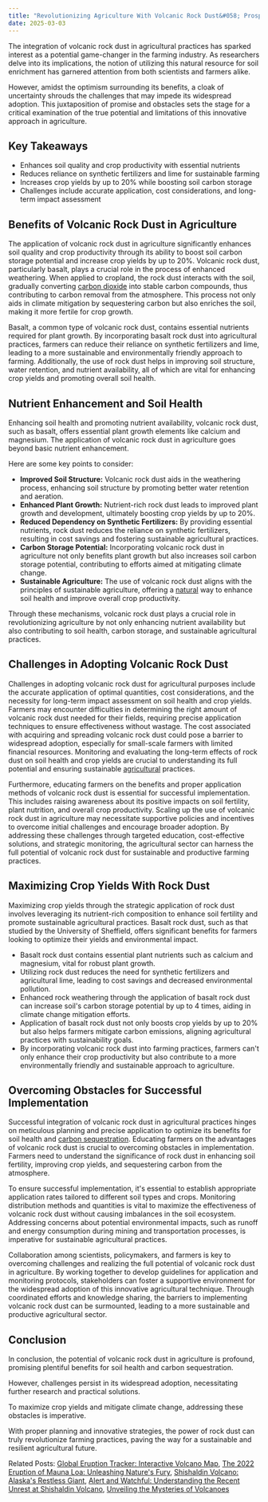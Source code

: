 ```yaml
---
title: "Revolutionizing Agriculture With Volcanic Rock Dust&#058; Prospects and Challenges"
date: 2025-03-03
---
```


The integration of volcanic rock dust in agricultural practices has sparked interest as a potential game-changer in the farming industry. As researchers delve into its implications, the notion of utilizing this natural resource for soil enrichment has garnered attention from both scientists and farmers alike.

However, amidst the optimism surrounding its benefits, a cloak of uncertainty shrouds the challenges that may impede its widespread adoption. This juxtaposition of promise and obstacles sets the stage for a critical examination of the true potential and limitations of this innovative approach in agriculture.

## Key Takeaways

- Enhances soil quality and crop productivity with essential nutrients
- Reduces reliance on synthetic fertilizers and lime for sustainable farming
- Increases crop yields by up to 20% while boosting soil carbon storage
- Challenges include accurate application, cost considerations, and long-term impact assessment

## Benefits of Volcanic Rock Dust in Agriculture

The application of volcanic rock dust in agriculture significantly enhances soil quality and crop productivity through its ability to boost soil carbon storage potential and increase crop yields by up to 20%. Volcanic rock dust, particularly basalt, plays a crucial role in the process of enhanced weathering. When applied to cropland, the rock dust interacts with the soil, gradually converting [carbon dioxide](https://magmamatters.com/geothermal-energy-and-its-volcanic-origins/ "Geothermal Energy and Its Volcanic Origins") into stable carbon compounds, thus contributing to carbon removal from the atmosphere. This process not only aids in climate mitigation by sequestering carbon but also enriches the soil, making it more fertile for crop growth.

Basalt, a common type of volcanic rock dust, contains essential nutrients required for plant growth. By incorporating basalt rock dust into agricultural practices, farmers can reduce their reliance on synthetic fertilizers and lime, leading to a more sustainable and environmentally friendly approach to farming. Additionally, the use of rock dust helps in improving soil structure, water retention, and nutrient availability, all of which are vital for enhancing crop yields and promoting overall soil health.

## Nutrient Enhancement and Soil Health

Enhancing soil health and promoting nutrient availability, volcanic rock dust, such as basalt, offers essential plant growth elements like calcium and magnesium. The application of volcanic rock dust in agriculture goes beyond basic nutrient enhancement.

Here are some key points to consider:

- **Improved Soil Structure:** Volcanic rock dust aids in the weathering process, enhancing soil structure by promoting better water retention and aeration.
- **Enhanced Plant Growth:** Nutrient-rich rock dust leads to improved plant growth and development, ultimately boosting crop yields by up to 20%.
- **Reduced Dependency on Synthetic Fertilizers:** By providing essential nutrients, rock dust reduces the reliance on synthetic fertilizers, resulting in cost savings and fostering sustainable agricultural practices.
- **Carbon Storage Potential:** Incorporating volcanic rock dust in agriculture not only benefits plant growth but also increases soil carbon storage potential, contributing to efforts aimed at mitigating climate change.
- **Sustainable Agriculture:** The use of volcanic rock dust aligns with the principles of sustainable agriculture, offering a [natural](https://magmamatters.com/the-art-and-science-of-volcano-monitoring/ "The Art and Science of Volcano Monitoring") way to enhance soil health and improve overall crop productivity.

Through these mechanisms, volcanic rock dust plays a crucial role in revolutionizing agriculture by not only enhancing nutrient availability but also contributing to soil health, carbon storage, and sustainable agricultural practices.

## Challenges in Adopting Volcanic Rock Dust

Challenges in adopting volcanic rock dust for agricultural purposes include the accurate application of optimal quantities, cost considerations, and the necessity for long-term impact assessment on soil health and crop yields. Farmers may encounter difficulties in determining the right amount of volcanic rock dust needed for their fields, requiring precise application techniques to ensure effectiveness without wastage. The cost associated with acquiring and spreading volcanic rock dust could pose a barrier to widespread adoption, especially for small-scale farmers with limited financial resources. Monitoring and evaluating the long-term effects of rock dust on soil health and crop yields are crucial to understanding its full potential and ensuring sustainable [agricultural](https://magmamatters.com/understanding-volcanic-formation-a-comprehensive-guide/ "Understanding Volcanic Formation: A Comprehensive Guide") practices.

Furthermore, educating farmers on the benefits and proper application methods of volcanic rock dust is essential for successful implementation. This includes raising awareness about its positive impacts on soil fertility, plant nutrition, and overall crop productivity. Scaling up the use of volcanic rock dust in agriculture may necessitate supportive policies and incentives to overcome initial challenges and encourage broader adoption. By addressing these challenges through targeted education, cost-effective solutions, and strategic monitoring, the agricultural sector can harness the full potential of volcanic rock dust for sustainable and productive farming practices.

## Maximizing Crop Yields With Rock Dust

Maximizing crop yields through the strategic application of rock dust involves leveraging its nutrient-rich composition to enhance soil fertility and promote sustainable agricultural practices. Basalt rock dust, such as that studied by the University of Sheffield, offers significant benefits for farmers looking to optimize their yields and environmental impact.

- Basalt rock dust contains essential plant nutrients such as calcium and magnesium, vital for robust plant growth.
- Utilizing rock dust reduces the need for synthetic fertilizers and agricultural lime, leading to cost savings and decreased environmental pollution.
- Enhanced rock weathering through the application of basalt rock dust can increase soil's carbon storage potential by up to 4 times, aiding in climate change mitigation efforts.
- Application of basalt rock dust not only boosts crop yields by up to 20% but also helps farmers mitigate carbon emissions, aligning agricultural practices with sustainability goals.
- By incorporating volcanic rock dust into farming practices, farmers can't only enhance their crop productivity but also contribute to a more environmentally friendly and sustainable approach to agriculture.

## Overcoming Obstacles for Successful Implementation

Successful integration of volcanic rock dust in agricultural practices hinges on meticulous planning and precise application to optimize its benefits for soil health and [carbon sequestration](https://magmamatters.com/the-role-of-volcanoes-in-earths-carbon-cycle-5/ "The Role Of Volcanoes In Earth’s Carbon Cycle"). Educating farmers on the advantages of volcanic rock dust is crucial to overcoming obstacles in implementation. Farmers need to understand the significance of rock dust in enhancing soil fertility, improving crop yields, and sequestering carbon from the atmosphere.

To ensure successful implementation, it's essential to establish appropriate application rates tailored to different soil types and crops. Monitoring distribution methods and quantities is vital to maximize the effectiveness of volcanic rock dust without causing imbalances in the soil ecosystem. Addressing concerns about potential environmental impacts, such as runoff and energy consumption during mining and transportation processes, is imperative for sustainable agricultural practices.

Collaboration among scientists, policymakers, and farmers is key to overcoming challenges and realizing the full potential of volcanic rock dust in agriculture. By working together to develop guidelines for application and monitoring protocols, stakeholders can foster a supportive environment for the widespread adoption of this innovative agricultural technique. Through coordinated efforts and knowledge sharing, the barriers to implementing volcanic rock dust can be surmounted, leading to a more sustainable and productive agricultural sector.

## Conclusion

In conclusion, the potential of volcanic rock dust in agriculture is profound, promising plentiful benefits for soil health and carbon sequestration.

However, challenges persist in its widespread adoption, necessitating further research and practical solutions.

To maximize crop yields and mitigate climate change, addressing these obstacles is imperative.

With proper planning and innovative strategies, the power of rock dust can truly revolutionize farming practices, paving the way for a sustainable and resilient agricultural future.

Related Posts: [Global Eruption Tracker: Interactive Volcano Map](https://magmamatters.com/global-eruption-tracker-interactive-volcano-map/), [The 2022 Eruption of Mauna Loa: Unleashing Nature's Fury](https://magmamatters.com/the-2022-eruption-of-mauna-loa-unleashing-natures-fury/), [Shishaldin Volcano: Alaska's Restless Giant](https://magmamatters.com/shishaldin-volcano-alaskas-restless-giant/), [Alert and Watchful: Understanding the Recent Unrest at Shishaldin Volcano](https://magmamatters.com/alert-and-watchful-understanding-the-recent-unrest-at-shishaldin-volcano/), [Unveiling the Mysteries of Volcanoes](https://magmamatters.com/unveiling-the-mysteries-of-volcanoes/)
